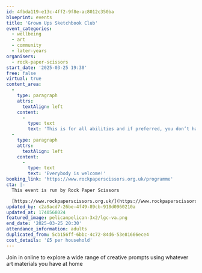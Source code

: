 ```yaml
---
id: 4fbda119-e13c-4ff2-9f8e-ac8012c350ba
blueprint: events
title: 'Grown Ups Sketchbook Club'
event_categories:
  - wellbeing
  - art
  - community
  - later-years
organisers:
  - rock-paper-scissors
start_date: '2025-03-25 19:30'
free: false
virtual: true
content_area:
  -
    type: paragraph
    attrs:
      textAlign: left
    content:
      -
        type: text
        text: 'This is for all abilities and if preferred, you don’t have to be visible or contribute in any way if you choose. '
  -
    type: paragraph
    attrs:
      textAlign: left
    content:
      -
        type: text
        text: 'Everybody is welcome!'
booking_link: 'https://www.rockpaperscissors.org.uk/programme'
cta: |-
  This event is run by Rock Paper Scissors

  [https://www.rockpaperscissors.org.uk/](https://www.rockpaperscissors.org.uk/)
updated_by: c2a9acd7-26be-4f49-89cb-918d0960210a
updated_at: 1740568024
featured_image: pelicanpelican-3x2/lgc-va.png
end_date: '2025-03-25 20:30'
attendance_information: adults
duplicated_from: 5cb156ff-6bbc-4c72-84d6-53e81666ece4
cost_details: '£5 per household'
---
```

Join in online to explore a wide range of creative prompts using whatever art materials you have at home